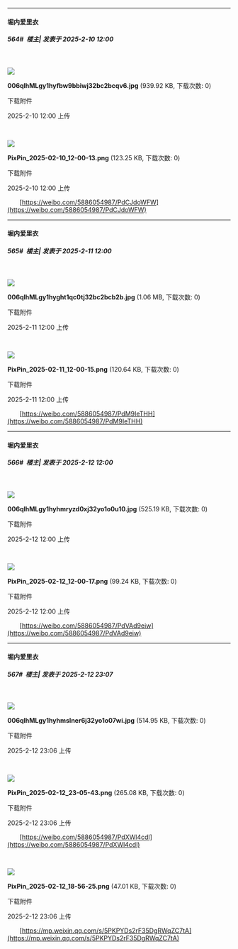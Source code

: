 ﻿
*****

####  堀内爱里衣  
##### 564#         楼主| 发表于 2025-2-10 12:00

       

<img src="https://img.saraba1st.com/forum/202502/10/120043o3ntc5xxgg2tx7kc.jpg" referrerpolicy="no-referrer">

<strong>006qlhMLgy1hyfbw9bbiwj32bc2bcqv6.jpg</strong> (939.92 KB, 下载次数: 0)

下载附件

2025-2-10 12:00 上传

       

<img src="https://img.saraba1st.com/forum/202502/10/120044gpbab0sosbcmd5b4.png" referrerpolicy="no-referrer">

<strong>PixPin_2025-02-10_12-00-13.png</strong> (123.25 KB, 下载次数: 0)

下载附件

2025-2-10 12:00 上传

       [https://weibo.com/5886054987/PdCJdoWFW](https://weibo.com/5886054987/PdCJdoWFW)


*****

####  堀内爱里衣  
##### 565#         楼主| 发表于 2025-2-11 12:00

       

<img src="https://img.saraba1st.com/forum/202502/11/120032cn3zgjgztx9f1tak.jpg" referrerpolicy="no-referrer">

<strong>006qlhMLgy1hyght1qc0tj32bc2bcb2b.jpg</strong> (1.06 MB, 下载次数: 0)

下载附件

2025-2-11 12:00 上传

       

<img src="https://img.saraba1st.com/forum/202502/11/120031aieio4six3moi3o4.png" referrerpolicy="no-referrer">

<strong>PixPin_2025-02-11_12-00-15.png</strong> (120.64 KB, 下载次数: 0)

下载附件

2025-2-11 12:00 上传

       [https://weibo.com/5886054987/PdM9IeTHH](https://weibo.com/5886054987/PdM9IeTHH)


*****

####  堀内爱里衣  
##### 566#         楼主| 发表于 2025-2-12 12:00

       

<img src="https://img.saraba1st.com/forum/202502/12/120045gg5dhlgqfah4dlqz.jpg" referrerpolicy="no-referrer">

<strong>006qlhMLgy1hyhmryzd0xj32yo1o0u10.jpg</strong> (525.19 KB, 下载次数: 0)

下载附件

2025-2-12 12:00 上传

       

<img src="https://img.saraba1st.com/forum/202502/12/120046vqt4wt40ugqtqlt7.png" referrerpolicy="no-referrer">

<strong>PixPin_2025-02-12_12-00-17.png</strong> (99.24 KB, 下载次数: 0)

下载附件

2025-2-12 12:00 上传

       [https://weibo.com/5886054987/PdVAd9eiw](https://weibo.com/5886054987/PdVAd9eiw)


*****

####  堀内爱里衣  
##### 567#         楼主| 发表于 2025-2-12 23:07

       

<img src="https://img.saraba1st.com/forum/202502/12/230619hyhd6s9du68nehyv.jpg" referrerpolicy="no-referrer">

<strong>006qlhMLgy1hyhmslner6j32yo1o07wi.jpg</strong> (514.95 KB, 下载次数: 0)

下载附件

2025-2-12 23:06 上传

       

<img src="https://img.saraba1st.com/forum/202502/12/230619cgj6d1u8duoosszs.png" referrerpolicy="no-referrer">

<strong>PixPin_2025-02-12_23-05-43.png</strong> (265.08 KB, 下载次数: 0)

下载附件

2025-2-12 23:06 上传

       [https://weibo.com/5886054987/PdXWl4cdl](https://weibo.com/5886054987/PdXWl4cdl)

       

<img src="https://img.saraba1st.com/forum/202502/12/230657nclg929l9bqj2jsi.png" referrerpolicy="no-referrer">

<strong>PixPin_2025-02-12_18-56-25.png</strong> (47.01 KB, 下载次数: 0)

下载附件

2025-2-12 23:06 上传

       [https://mp.weixin.qq.com/s/5PKPYDs2rF35DgRWqZC7tA](https://mp.weixin.qq.com/s/5PKPYDs2rF35DgRWqZC7tA)

